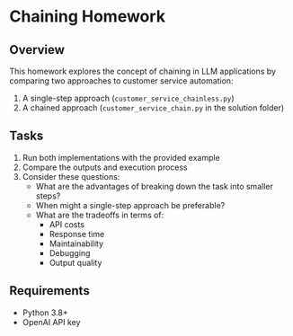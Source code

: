 # Chaining Homework

## Overview
This homework explores the concept of chaining in LLM applications by comparing two approaches to customer service automation:
1. A single-step approach (`customer_service_chainless.py`)
2. A chained approach (`customer_service_chain.py` in the solution folder)

## Tasks
1. Run both implementations with the provided example
2. Compare the outputs and execution process
3. Consider these questions:
   - What are the advantages of breaking down the task into smaller steps?
   - When might a single-step approach be preferable?
   - What are the tradeoffs in terms of:
     - API costs
     - Response time
     - Maintainability
     - Debugging
     - Output quality

## Requirements
- Python 3.8+
- OpenAI API key

